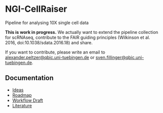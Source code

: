 # NGI-CellRaiser
Pipeline for analysing 10X single cell data

**This is work in progress.** We actually want to extend the pipeline collection for scRNAseq, contribute to the FAIR guiding principles (Wilkinson et al. 2016, doi:10.1038/sdata.2016.18) and share.

If you want to contribute, please write an email to alexander.peltzer@qbic.uni-tuebingen.de or sven.fillinger@qbic.uni-tuebingen.de.

## Documentation

* [Ideas](docs/ideas.md)
* [Roadmap](docs/roadmap.md)
* [Workflow Draft](docs/workflow_draft.md)
* [Literature](docs/literature.md) 